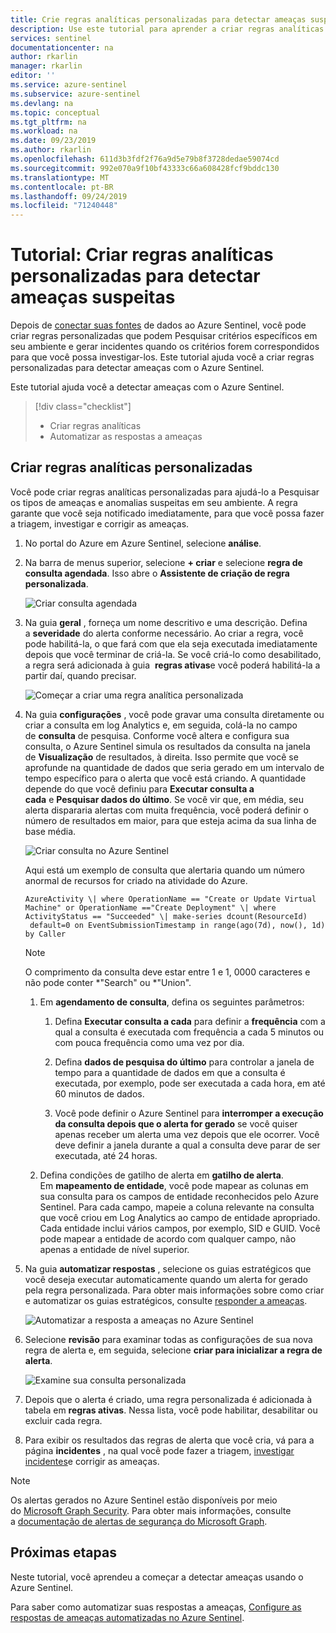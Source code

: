 ```yaml
---
title: Crie regras analíticas personalizadas para detectar ameaças suspeitas com o Azure Sentinel | Microsoft Docs
description: Use este tutorial para aprender a criar regras analíticas personalizadas para detectar ameaças suspeitas com o Azure Sentinel.
services: sentinel
documentationcenter: na
author: rkarlin
manager: rkarlin
editor: ''
ms.service: azure-sentinel
ms.subservice: azure-sentinel
ms.devlang: na
ms.topic: conceptual
ms.tgt_pltfrm: na
ms.workload: na
ms.date: 09/23/2019
ms.author: rkarlin
ms.openlocfilehash: 611d3b3fdf2f76a9d5e79b8f3728dedae59074cd
ms.sourcegitcommit: 992e070a9f10bf43333c66a608428fcf9bddc130
ms.translationtype: MT
ms.contentlocale: pt-BR
ms.lasthandoff: 09/24/2019
ms.locfileid: "71240448"
---
```

# <a name="tutorial-create-custom-analytic-rules-to-detect-suspicious-threats"></a>Tutorial: Criar regras analíticas personalizadas para detectar ameaças suspeitas

Depois de [conectar suas fontes](quickstart-onboard.md) de dados ao Azure Sentinel, você pode criar regras personalizadas que podem Pesquisar critérios específicos em seu ambiente e gerar incidentes quando os critérios forem correspondidos para que você possa investigar-los. Este tutorial ajuda você a criar regras personalizadas para detectar ameaças com o Azure Sentinel.

Este tutorial ajuda você a detectar ameaças com o Azure Sentinel.
> [!div class="checklist"]
> * Criar regras analíticas
> * Automatizar as respostas a ameaças

## <a name="create-custom-analytic-rules"></a>Criar regras analíticas personalizadas

Você pode criar regras analíticas personalizadas para ajudá-lo a Pesquisar os tipos de ameaças e anomalias suspeitas em seu ambiente. A regra garante que você seja notificado imediatamente, para que você possa fazer a triagem, investigar e corrigir as ameaças.

1. No portal do Azure em Azure Sentinel, selecione **análise**.

1. Na barra de menus superior, selecione **+ criar** e selecione **regra de consulta agendada**. Isso abre o **Assistente de criação de regra personalizada**.

    ![Criar consulta agendada](media/tutorial-detect-threats-custom/create-scheduled-query.png)

1. Na guia **geral** , forneça um nome descritivo e uma descrição. Defina a **severidade** do alerta conforme necessário. Ao criar a regra, você pode habilitá-la, o que fará com que ela seja executada imediatamente depois que você terminar de criá-la. Se você criá-lo como desabilitado, a regra será adicionada à guia  **regras ativas**e você poderá habilitá-la a partir daí, quando precisar.

    ![Começar a criar uma regra analítica personalizada](media/tutorial-detect-threats-custom/general-tab.png)

1. Na guia **configurações** , você pode gravar uma consulta diretamente ou criar a consulta em log Analytics e, em seguida, colá-la no campo de **consulta** de pesquisa. Conforme você altera e configura sua consulta, o Azure Sentinel simula os resultados da consulta na janela de **Visualização** de resultados, à direita. Isso permite que você se aprofunde na quantidade de dados que seria gerado em um intervalo de tempo específico para o alerta que você está criando. A quantidade depende do que você definiu para **Executar consulta a cada** e **Pesquisar dados do último**. Se você vir que, em média, seu alerta dispararia alertas com muita frequência, você poderá definir o número de resultados em maior, para que esteja acima da sua linha de base média.

   ![Criar consulta no Azure Sentinel](media/tutorial-detect-threats-custom/settings-tab.png)

   Aqui está um exemplo de consulta que alertaria quando um número anormal de recursos for criado na atividade do Azure.

    `AzureActivity
    \| where OperationName == "Create or Update Virtual Machine" or OperationName =="Create Deployment"
    \| where ActivityStatus == "Succeeded"
    \| make-series dcount(ResourceId)  default=0 on EventSubmissionTimestamp in range(ago(7d), now(), 1d) by Caller`

   > [!NOTE]
   > O comprimento da consulta deve estar entre 1 e 1, 0000 caracteres e não pode conter \*"Search" ou \*"Union".

    1. Em **agendamento de consulta**, defina os seguintes parâmetros:

        1.  Defina **Executar consulta a cada** para definir a **frequência** com a qual a consulta é executada com frequência a cada 5 minutos ou com pouca frequência como uma vez por dia.

        1.  Defina **dados de pesquisa do último** para controlar a janela de tempo para a quantidade de dados em que a consulta é executada, por exemplo, pode ser executada a cada hora, em até 60 minutos de dados.

        1. Você pode definir o Azure Sentinel para **interromper a execução da consulta depois que o alerta for gerado** se você quiser apenas receber um alerta uma vez depois que ele ocorrer. Você deve definir a janela durante a qual a consulta deve parar de ser executada, até 24 horas.

    1. Defina condições de gatilho de alerta em **gatilho de alerta**. Em **mapeamento de entidade**, você pode mapear as colunas em sua consulta para os campos de entidade reconhecidos pelo Azure Sentinel. Para cada campo, mapeie a coluna relevante na consulta que você criou em Log Analytics ao campo de entidade apropriado. Cada entidade inclui vários campos, por exemplo, SID e GUID. Você pode mapear a entidade de acordo com qualquer campo, não apenas a entidade de nível superior.

1.  Na guia **automatizar respostas** , selecione os guias estratégicos que você deseja executar automaticamente quando um alerta for gerado pela regra personalizada. Para obter mais informações sobre como criar e automatizar os guias estratégicos, consulte [responder a ameaças](tutorial-respond-threats-playbook.md).

    ![Automatizar a resposta a ameaças no Azure Sentinel](media/tutorial-detect-threats-custom/response-automation-custom.png)

1. Selecione **revisão** para examinar todas as configurações de sua nova regra de alerta e, em seguida, selecione **criar para inicializar a regra de alerta**.

   ![Examine sua consulta personalizada](media/tutorial-detect-threats-custom/review-tab.png)

1.  Depois que o alerta é criado, uma regra personalizada é adicionada à tabela em **regras ativas**. Nessa lista, você pode habilitar, desabilitar ou excluir cada regra.

1.  Para exibir os resultados das regras de alerta que você cria, vá para a página **incidentes** , na qual você pode fazer a triagem, [investigar incidentes](tutorial-investigate-cases.md)e corrigir as ameaças.


> [!NOTE]
> Os alertas gerados no Azure Sentinel estão disponíveis por meio do [Microsoft Graph Security](https://aka.ms/securitygraphdocs). Para obter mais informações, consulte a [documentação de alertas de segurança do Microsoft Graph](https://aka.ms/graphsecurityreferencebetadocs).

## <a name="next-steps"></a>Próximas etapas

Neste tutorial, você aprendeu a começar a detectar ameaças usando o Azure Sentinel.

Para saber como automatizar suas respostas a ameaças, [Configure as respostas de ameaças automatizadas no Azure Sentinel](tutorial-respond-threats-playbook.md).

